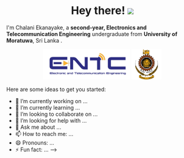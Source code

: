 <h1 align="center"> Hey there! <img src="https://emojis.slackmojis.com/emojis/images/1536351075/4594/blob-wave.gif?1536351075" width="70"/> </h1>
<!--
**ChalaniEkanayake/ChalaniEkanayake** is a ✨ _special_ ✨ repository because its `README.md` (this file) appears on your GitHub profile. -->
<p> I'm Chalani Ekanayake, a <b>second-year, Electronics and Telecommunication Engineering</b> undergraduate from <b>University of Moratuwa</b>, Sri Lanka . </p>
<p align="center">
 <img height="80" src="/Logos/0f97621c3dbdeb7dfe8bd18cfd4b413cac3de417.png" />
 <img height="80" src="/Logos/download-UoM.png" />
 </p>

Here are some ideas to get you started:

- 🔭 I’m currently working on ...
- 🌱 I’m currently learning ...
- 👯 I’m looking to collaborate on ...
- 🤔 I’m looking for help with ...
- 💬 Ask me about ...
- 📫 How to reach me: ...
- 😄 Pronouns: ...
- ⚡ Fun fact: ...
-->
